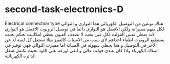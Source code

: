# second-task-electronics-D
Electrical connection type
هناك نوعين من التوصيل الكهربائي هما التوازي و التوالي 
لكل منهم مميزاته ولكن الافضل هو التوازي دائما 
في توصيل الروبوت الافضل هو التوازي لانه يعطي نفس الفولت لكل عين بحث لا تضعف العيون يعطي امكانيت تحكم بحيث يستطيع الروبوت اطفاء احداهم لاي سبب من الاسباب كالغمز مثلا تستغل كل لمبة لد عن الاخر في التوصيل و هذا يحطي سهوله في الصيانة 
اما مميزت التوالي فهي توفير في اسلاك الكهرباء واذا كان عندي فولت عالي و ابغى اوزعه على اللود بحيث تكتمل شغل الدائرة الكهربائية 
